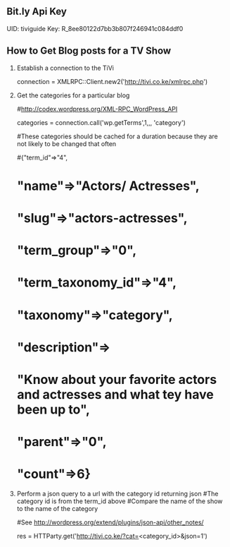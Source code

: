 Bit.ly Api Key
--------------
UID: tiviguide
Key: R_8ee80122d7bb3b807f246941c084ddf0

How to Get Blog posts for a TV Show
-----------------------------------
1. Establish a connection to the TiVi

    connection = XMLRPC::Client.new2('http://tivi.co.ke/xmlrpc.php')

2. Get the categories for a particular blog

    #http://codex.wordpress.org/XML-RPC_WordPress_API

    categories = connection.call('wp.getTerms',1,<username>,<password>, 'category')

    #These categories should be cached for a duration because they are not likely to be changed that often

    #{"term_id"=>"4",
    #  "name"=>"Actors/ Actresses",
    #  "slug"=>"actors-actresses",
    #  "term_group"=>"0",
    #  "term_taxonomy_id"=>"4",
    #  "taxonomy"=>"category",
    #  "description"=>
    #   "Know about your favorite actors and actresses and what tey have been up to",
    #  "parent"=>"0",
    #  "count"=>6}

3. Perform a json query to a url with the category id returning json
    #The category id is from the term_id above
    #Compare the name of the show to the name of the category

    #See http://wordpress.org/extend/plugins/json-api/other_notes/

    res = HTTParty.get('http://tivi.co.ke/?cat=<category_id>&json=1')
